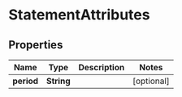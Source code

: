 

# StatementAttributes


## Properties

| Name | Type | Description | Notes |
|------------ | ------------- | ------------- | -------------|
|**period** | **String** |  |  [optional] |



